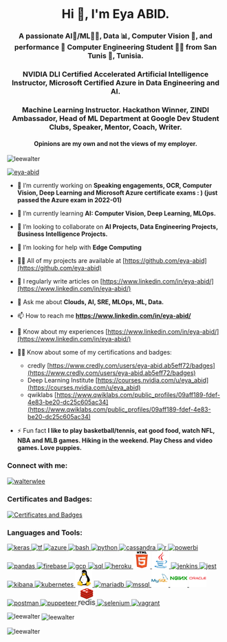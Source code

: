 <h1 align="center">Hi 👋, I'm Eya ABID.</h1>
<h3 align="center">A passionate AI🧠/ML👨‍💻, Data 📊, Computer Vision 🏴, and performance 💯 Computer Engineering Student 👨‍🔧 from San Tunis 🌉, Tunisia. </h3>
<h3 align="center">NVIDIA DLI Certified Accelerated Artificial Intelligence Instructor, Microsoft Certified Azure in Data Engineering and AI. </h3>
<h3 align="center">Machine Learning Instructor. Hackathon Winner, ZINDI Ambassador, Head of ML Department at Google Dev Student Clubs, Speaker, Mentor, Coach, Writer. </h3>
<h4 align="center">Opinions are my own and not the views of my employer.</h4>

<p align="left"> <img src="https://komarev.com/ghpvc/?username=leewalter&label=Profile%20views&color=0e75b6&style=flat" alt="leewalter" /> </p>

<p align="left"> <a href="https://github.com/eya-abid/github-profile-trophy"><img src="https://github-profile-trophy.vercel.app/?username=eya-abid" alt="eya-abid" /></a> </p>


- 🔭 I’m currently working on **Speaking engagements, OCR, Computer Vision, Deep Learning and Microsoft Azure certificate exams : ) (just passed the Azure exam in 2022-01)** 

- 🌱 I’m currently learning **AI: Computer Vision, Deep Learning, MLOps.**

- 👯 I’m looking to collaborate on **AI Projects, Data Engineering Projects, Business Intelligence Projects.**

- 🤝 I’m looking for help with **Edge Computing**

- 👨‍💻 All of my projects are available at [https://github.com/eya-abid](https://github.com/eya-abid)

- 📝 I regularly write articles on [https://www.linkedin.com/in/eya-abid/](https://www.linkedin.com/in/eya-abid/)

- 💬 Ask me about **Clouds, AI, SRE, MLOps, ML, Data.**

- 📫 How to reach me **https://www.linkedin.com/in/eya-abid/**

- 📄 Know about my experiences [https://www.linkedin.com/in/eya-abid/](https://www.linkedin.com/in/eya-abid/)

- 🧑‍🎓 Know about some of my certifications and badges:
  - credly [https://www.credly.com/users/eya-abid.ab5eff72/badges](https://www.credly.com/users/eya-abid.ab5eff72/badges)
  - Deep Learning Institute [https://courses.nvidia.com/u/eya_abid](https://courses.nvidia.com/u/eya_abid)
  - qwiklabs [https://www.qwiklabs.com/public_profiles/09aff189-fdef-4e83-be20-dc25c605ac34](https://www.qwiklabs.com/public_profiles/09aff189-fdef-4e83-be20-dc25c605ac34) 


- ⚡ Fun fact **I like to play basketball/tennis, eat good food, watch NFL, NBA and MLB games. Hiking in the weekend. Play Chess and video games. Love puppies.**

<h3 align="left">Connect with me:</h3>
<p align="left">
<a href="https://linkedin.com/in/eya-abid" target="blank"><img align="center" src="https://raw.githubusercontent.com/rahuldkjain/github-profile-readme-generator/master/src/images/icons/Social/linked-in-alt.svg" alt="walterwlee" height="30" width="40" /></a>

<h3 align="left">Certificates and Badges:</h3>


<a href="https://github.com/eya-abid/leewalter/blob/main/aaa_001.png" target="blank"><img align="center" src="https://github.com/eya-abid/leewalter/blob/main/aaa_001.png" alt="Certificates and Badges" height="1200" width="1200" /></a>


<h3 align="left">Languages and Tools:</h3>
<p align="left"> <a href="https://keras.io" target="_blank"> <img src="https://upload.wikimedia.org/wikipedia/commons/a/ae/Keras_logo.svg" alt="keras" width="40" height="40"/> </a> 
  <a href="https://www.tensorflow.org" target="_blank"> 
<img src="https://commons.wikimedia.org/wiki/File:Tensorflow_logo.svg" alt="tf" width="40" height="40"/> </a> <a href="https://azure.microsoft.com/en-in/" target="_blank"> <img src="https://www.vectorlogo.zone/logos/microsoft_azure/microsoft_azure-icon.svg" alt="azure" width="40" height="40"/> </a> 
  <a href="https://www.gnu.org/software/bash/" target="_blank"> <img src="https://www.vectorlogo.zone/logos/gnu_bash/gnu_bash-icon.svg" alt="bash" width="40" height="40"/> </a>
  <a href="https://www.python.org" target="_blank"> <img src="https://upload.wikimedia.org/wikipedia/commons/c/c3/Python-logo-notext.svg" alt="python" width="40" height="40"/> </a> 
  <a href="https://cassandra.apache.org/" target="_blank"> <img src="https://www.vectorlogo.zone/logos/apache_cassandra/apache_cassandra-icon.svg" alt="cassandra" width="40" height="40"/> </a> 
  <a href="https://www.r-project.org" target="_blank"> <img src="https://fr.m.wikipedia.org/wiki/Fichier:R_logo.svg" alt="r" width="40" height="40"/> </a> 
  <a href="https://powerbi.microsoft.com/en-us/" target="_blank"> <img src="https://commons.wikimedia.org/wiki/File:New_Power_BI_Logo.svg" alt="powerbi" width="40" height="40"/> </a> 
  <a href="https://pandas.pydata.org" target="_blank"> <img src="https://fr.wikipedia.org/wiki/Pandas#/media/Fichier:Pandas_mark.svg" alt="pandas" width="40" height="40"/> </a>
  <a href="https://firebase.google.com/" target="_blank"> <img src="https://www.vectorlogo.zone/logos/firebase/firebase-icon.svg" alt="firebase" width="40" height="40"/> </a> <a href="https://cloud.google.com" target="_blank"> <img src="https://www.vectorlogo.zone/logos/google_cloud/google_cloud-icon.svg" alt="gcp" width="40" height="40"/> </a> <a href="https://www.microsoft.com/en-us/sql-server/" target="_blank"> <img src="https://commons.wikimedia.org/wiki/File:Sql_data_base_with_logo.png" alt="sql" width="40" height="40"/> </a> 
  <a href="https://git-scm.com" target="_blank"> <img src="https://commons.wikimedia.org/wiki/File:Git-logo.svg" alt="heroku" width="40" height="40"/> </a> 
  <a href="https://www.w3.org/html/" target="_blank"> <img src="https://raw.githubusercontent.com/devicons/devicon/master/icons/html5/html5-original-wordmark.svg" alt="html5" width="40" height="40"/> </a> <a href="https://www.java.com" target="_blank"> <img src="https://raw.githubusercontent.com/devicons/devicon/master/icons/java/java-original.svg" alt="java" width="40" height="40"/> </a> <a href="https://www.jenkins.io" target="_blank"> <img src="https://www.vectorlogo.zone/logos/jenkins/jenkins-icon.svg" alt="jenkins" width="40" height="40"/> </a> <a href="https://jestjs.io" target="_blank"> <img src="https://www.vectorlogo.zone/logos/jestjsio/jestjsio-icon.svg" alt="jest" width="40" height="40"/> </a> <a href="https://www.elastic.co/kibana" target="_blank"> <img src="https://www.vectorlogo.zone/logos/elasticco_kibana/elasticco_kibana-icon.svg" alt="kibana" width="40" height="40"/> </a> <a href="https://kubernetes.io" target="_blank"> <img src="https://www.vectorlogo.zone/logos/kubernetes/kubernetes-icon.svg" alt="kubernetes" width="40" height="40"/> </a> <a href="https://www.linux.org/" target="_blank"> <img src="https://raw.githubusercontent.com/devicons/devicon/master/icons/linux/linux-original.svg" alt="linux" width="40" height="40"/> </a> <a href="https://mariadb.org/" target="_blank"> <img src="https://www.vectorlogo.zone/logos/mariadb/mariadb-icon.svg" alt="mariadb" width="40" height="40"/> </a> <a href="https://www.microsoft.com/en-us/sql-server" target="_blank"> <img src="https://www.svgrepo.com/show/303229/microsoft-sql-server-logo.svg" alt="mssql" width="40" height="40"/> </a> <a href="https://www.mysql.com/" target="_blank"> <img src="https://raw.githubusercontent.com/devicons/devicon/master/icons/mysql/mysql-original-wordmark.svg" alt="mysql" width="40" height="40"/> </a> <a href="https://www.nginx.com" target="_blank"> <img src="https://raw.githubusercontent.com/devicons/devicon/master/icons/nginx/nginx-original.svg" alt="nginx" width="40" height="40"/> </a> <a href="https://www.oracle.com/" target="_blank"> <img src="https://raw.githubusercontent.com/devicons/devicon/master/icons/oracle/oracle-original.svg" alt="oracle" width="40" height="40"/> </a> <a href="https://postman.com" target="_blank"> <img src="https://www.vectorlogo.zone/logos/getpostman/getpostman-icon.svg" alt="postman" width="40" height="40"/> </a> <a href="https://github.com/puppeteer/puppeteer" target="_blank"> <img src="https://www.vectorlogo.zone/logos/pptrdev/pptrdev-official.svg" alt="puppeteer" width="40" height="40"/> </a> <a href="https://redis.io" target="_blank"> <img src="https://raw.githubusercontent.com/devicons/devicon/master/icons/redis/redis-original-wordmark.svg" alt="redis" width="40" height="40"/>  <a href="https://www.selenium.dev" target="_blank"> <img src="https://raw.githubusercontent.com/detain/svg-logos/780f25886640cef088af994181646db2f6b1a3f8/svg/selenium-logo.svg" alt="selenium" width="40" height="40"/> </a> <a href="https://www.vagrantup.com/" target="_blank"> <img src="https://www.vectorlogo.zone/logos/vagrantup/vagrantup-icon.svg" alt="vagrant" width="40" height="40"/> </a> </p>

<p><img align="left" src="https://github-readme-stats.vercel.app/api/top-langs?username=leewalter&show_icons=true&locale=en&layout=compact" alt="leewalter" /></p>

<p>&nbsp;<img align="center" src="https://github-readme-stats.vercel.app/api?username=leewalter&show_icons=true&locale=en" alt="leewalter" /></p>

<p><img align="center" src="https://github-readme-streak-stats.herokuapp.com/?user=leewalter&" alt="leewalter" /></p>

